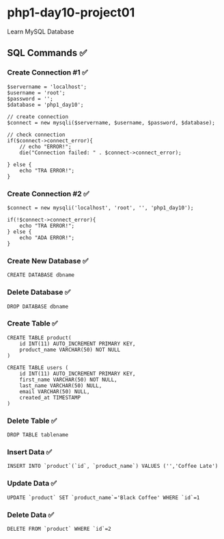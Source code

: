 # php1-day10-project01
Learn MySQL Database


## SQL Commands ✅

### Create Connection #1 ✅
    $servername = 'localhost';
    $username = 'root';
    $password = '';
    $database = 'php1_day10';

    // create connection
    $connect = new mysqli($servername, $username, $password, $database);

    // check connection
    if($connect->connect_error){
        // echo "ERROR!";
        die("Connection failed: " . $connect->connect_error);

    } else {
        echo "TRA ERROR!";
    }

### Create Connection #2 ✅
    $connect = new mysqli('localhost', 'root', '', 'php1_day10');

    if(!$connect->connect_error){
        echo "TRA ERROR!";
    } else {
        echo "ADA ERROR!";
    }

### Create New Database ✅
    CREATE DATABASE dbname

### Delete Database ✅
    DROP DATABASE dbname

### Create Table ✅
    CREATE TABLE product(
        id INT(11) AUTO_INCREMENT PRIMARY KEY,
        product_name VARCHAR(50) NOT NULL
    )

    CREATE TABLE users (
        id INT(11) AUTO_INCREMENT PRIMARY KEY,
        first_name VARCHAR(50) NOT NULL,
        last_name VARCHAR(50) NULL,
        email VARCHAR(50) NULL,
        created_at TIMESTAMP
    )

### Delete Table ✅
    DROP TABLE tablename
 
### Insert Data ✅
    INSERT INTO `product`(`id`, `product_name`) VALUES ('','Coffee Late')

### Update Data ✅
    UPDATE `product` SET `product_name`='Black Coffee' WHERE `id`=1

### Delete Data ✅
    DELETE FROM `product` WHERE `id`=2